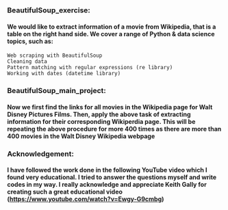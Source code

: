 ### BeautifulSoup_exercise:

#### We would like to extract information of a movie from Wikipedia, that is a table on the right hand side. We cover a range of Python & data science topics, such as:
    Web scraping with BeautifulSoup
    Cleaning data
    Pattern matching with regular expressions (re library)
    Working with dates (datetime library)


### BeautifulSoup_main_project:

#### Now we first find the links for all movies in the Wikipedia page for Walt Disney Pictures Films. Then, apply the above task of extracting information for their corresponding Wikiperdia page. This will be repeating the above procedure for more 400 times as there are more than 400 movies in the Walt Disney Wikipedia webpage


### Acknowledgement:
#### I have followed the work done in the following YouTube video which I found very educational. I tried to answer the questions myself and write codes in my way. I really acknowledge and appreciate Keith Gally for creating such a great educational video (https://www.youtube.com/watch?v=Ewgy-G9cmbg)
